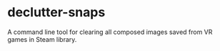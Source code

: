# declutter-snaps
A command line tool for clearing all composed images saved from VR games in Steam library.
